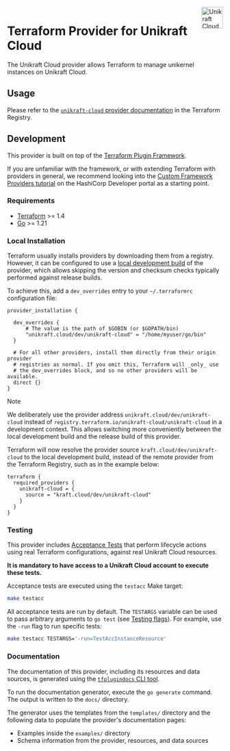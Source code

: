 <a href="https://kraft.cloud">
    <img src="https://avatars3.githubusercontent.com/unikraft-cloud" alt="Unikraft Cloud logo" title="Unikraft Cloud" align="right" height="50" />
</a>

# Terraform Provider for Unikraft Cloud

The Unikraft Cloud provider allows Terraform to manage unikernel instances on Unikraft Cloud.

## Usage

Please refer to the [`unikraft-cloud` provider documentation][tfreg-docs] in the Terraform Registry.

## Development

This provider is built on top of the [Terraform Plugin Framework][tffw-home].

If you are unfamiliar with the framework, or with extending Terraform with providers in general, we recommend looking
into the [Custom Framework Providers tutorial][tffw-tuto] on the HashiCorp Developer portal as a starting point.

### Requirements

- [Terraform][tf-dl] >= 1.4
- [Go][go-dl] >= 1.21

### Local Installation

Terraform usually installs providers by downloading them from a registry. However, it can be configured to use a [local
development build][tffw-local] of the provider, which allows skipping the version and checksum checks typically
performed against release builds.

To achieve this, add a `dev_overrides` entry to your `~/.terraformrc` configuration file:

```hcl
provider_installation {

  dev_overrides {
      # The value is the path of $GOBIN (or $GOPATH/bin)
      "unikraft.cloud/dev/unikraft-cloud" = "/home/myuser/go/bin"
  }

  # For all other providers, install them directly from their origin provider
  # registries as normal. If you omit this, Terraform will _only_ use
  # the dev_overrides block, and so no other providers will be available.
  direct {}
}
```

> [!NOTE]
> We deliberately use the provider address `unikraft.cloud/dev/unikraft-cloud` instead of
> `registry.terraform.io/unikraft-cloud/unikraft-cloud` in a development context. This allows switching more conveniently
> between the local development build and the release build of this provider.

Terraform will now resolve the provider source `kraft.cloud/dev/unikraft-cloud` to the local development build, instead of
the remote provider from the Terraform Registry, such as in the example below:

```hcl
terraform {
  required_providers {
    unikraft-cloud = {
      source = "kraft.cloud/dev/unikraft-cloud"
    }
  }
}
```

### Testing

This provider includes [Acceptance Tests][tffw-acc] that perform lifecycle actions using real Terraform configurations,
against real Unikraft Cloud resources.

**It is mandatory to have access to a Unikraft Cloud account to execute these tests.**

Acceptance tests are executed using the `testacc` Make target:

```sh
make testacc
```

All acceptance tests are run by default. The `TESTARGS` variable can be used to pass arbitrary arguments to `go test`
(see [Testing flags][gotest-flags]). For example, use the `-run` flag to run specific tests:

```sh
make testacc TESTARGS='-run=TestAccInstanceResource'
```

### Documentation

The documentation of this provider, including its resources and data sources, is generated using the [`tfplugindocs` CLI
tool][tfplugindocs].

To run the documentation generator, execute the `go generate` command. The output is written to the `docs/` directory.

The generator uses the templates from the `templates/` directory and the following data to populate the provider's
documentation pages:

- Examples inside the `examples/` directory
- Schema information from the provider, resources, and data sources


[tfreg-docs]: https://registry.terraform.io/providers/unikraft-cloud/unikraft-cloud/latest/docs

[tffw-home]: https://developer.hashicorp.com/terraform/plugin/framework
[tffw-tuto]: https://developer.hashicorp.com/terraform/tutorials/providers-plugin-framework
[tffw-local]: https://developer.hashicorp.com/terraform/tutorials/providers-plugin-framework/providers-plugin-framework-provider#prepare-terraform-for-local-provider-install
[tffw-acc]: https://developer.hashicorp.com/terraform/plugin/framework/acctests

[tfplugindocs]: https://github.com/hashicorp/terraform-plugin-docs

[tf-dl]: https://developer.hashicorp.com/terraform/downloads
[go-dl]: https://go.dev/doc/install

[gotest-flags]: https://pkg.go.dev/cmd/go#hdr-Testing_flags

